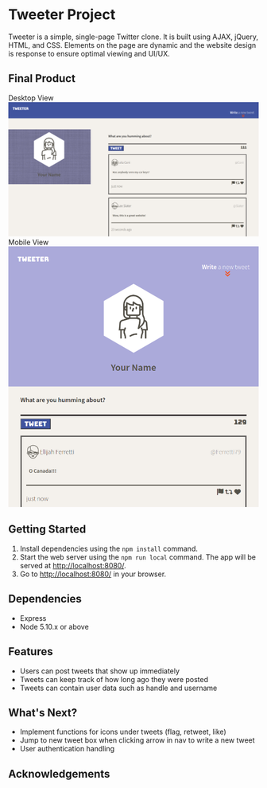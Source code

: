 # Tweeter Project

Tweeter is a simple, single-page Twitter clone. It is built using AJAX, jQuery, HTML, and CSS. Elements on the page are dynamic and the website design is response to ensure optimal viewing and UI/UX.

## Final Product

Desktop View ![Desktop View](https://github.com/ConsensusAI/tweeter/blob/master/public/images/tweeter-1.png)
Mobile View ![Mobile View](https://github.com/ConsensusAI/tweeter/blob/master/public/images/tweeter-2.png)

## Getting Started

1. Install dependencies using the `npm install` command.
2. Start the web server using the `npm run local` command. The app will be served at <http://localhost:8080/>.
3. Go to <http://localhost:8080/> in your browser.

## Dependencies

- Express
- Node 5.10.x or above

## Features

- Users can post tweets that show up immediately
- Tweets can keep track of how long ago they were posted
- Tweets can contain user data such as handle and username

## What's Next?

- Implement functions for icons under tweets (flag, retweet, like)
- Jump to new tweet box when clicking arrow in nav to write a new tweet
- User authentication handling

## Acknowledgements
